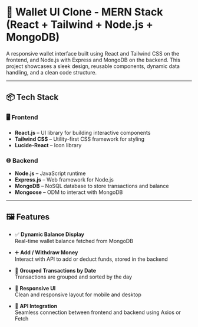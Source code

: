 # 💸 Wallet UI Clone - MERN Stack (React + Tailwind + Node.js + MongoDB)

A responsive wallet interface built using React and Tailwind CSS on the frontend, and Node.js with Express and MongoDB on the backend. This project showcases a sleek design, reusable components, dynamic data handling, and a clean code structure.

---

## 📦 Tech Stack

### 🖥 Frontend
- **React.js** – UI library for building interactive components
- **Tailwind CSS** – Utility-first CSS framework for styling
- **Lucide-React**  – Icon library

### 🌐 Backend
- **Node.js** – JavaScript runtime
- **Express.js** – Web framework for Node.js
- **MongoDB** – NoSQL database to store transactions and balance
- **Mongoose** – ODM to interact with MongoDB

---

## 🖼 Features

- ✅ **Dynamic Balance Display**  
  Real-time wallet balance fetched from MongoDB

- ➕ **Add / Withdraw Money**  
  Interact with API to add or deduct funds, stored in the backend

- 📅 **Grouped Transactions by Date**  
  Transactions are grouped and sorted by the day

- 📱 **Responsive UI**  
  Clean and responsive layout for mobile and desktop

- 🔄 **API Integration**  
  Seamless connection between frontend and backend using Axios or Fetch
